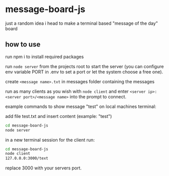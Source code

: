 # message-board-js
just a random idea i head to make a terminal based "message of the day" board

## how to use
run npm i to install required packages

run `node server` from the projects root to start the server (you can configure env variable PORT in .env to set a port or let the system choose a free one).

create `<message name>.txt` in messages folder containing the messages

run as many clients as you wish with `node client` and enter `<server ip>:<server port>/<message name>` into the prompt to connect.

example commands to show message "test" on local machines terminal:

add file test.txt and insert content (example: "test")
```sh
cd message-board-js
node server
```
in a new terminal session for the client run:
```sh
cd message-board-js
node client
127.0.0.0:3000/text
```

replace 3000 with your servers port.
